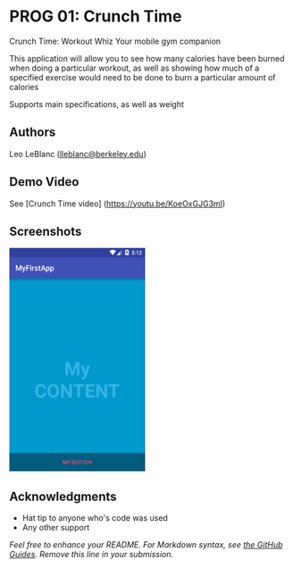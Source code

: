 # PROG 01: Crunch Time

Crunch Time: Workout Whiz
Your mobile gym companion

This application will allow you to see how many calories have been burned when
doing a particular workout, as well as showing how much of a specified exercise
would need to be done to burn a particular amount of calories

Supports main specifications, as well as weight

## Authors

Leo LeBlanc ([lleblanc@berkeley.edu](mailto:your_email@berkeley.edu))

## Demo Video

See [Crunch Time video] (https://youtu.be/KoeOxGJG3mI)

## Screenshots

<img src="screenshots/main.png" height="400" alt="Screenshot"/>

## Acknowledgments

* Hat tip to anyone who's code was used
* Any other support

*Feel free to enhance your README. For Markdown syntax, see [the GitHub Guides](https://guides.github.com/features/mastering-markdown/). Remove this line in your submission.*
